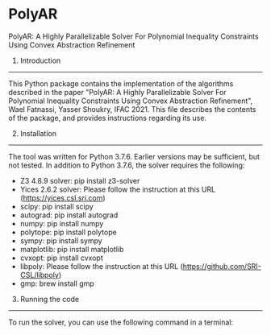 # PolyAR
PolyAR: A Highly Parallelizable Solver For Polynomial Inequality Constraints Using Convex Abstraction Refinement

1. Introduction
-----------------
This Python package contains the implementation of the algorithms described
in the paper "PolyAR: A Highly Parallelizable Solver For Polynomial Inequality Constraints Using Convex Abstraction Refinement", Wael Fatnassi, Yasser Shoukry, IFAC 2021. This file describes the contents of the package, and provides instructions regarding its use. 


2. Installation
-----------------
The tool was written for Python 3.7.6. Earlier versions may be sufficient, but not tested. In addition to Python 3.7.6, the solver requires the following:

- Z3 4.8.9 solver: pip install z3-solver
- Yices 2.6.2 solver: Please follow the instruction at this URL (https://yices.csl.sri.com) 
- scipy: pip install scipy
- autograd: pip install autograd 
- numpy: pip install numpy
- polytope: pip install polytope
- sympy: pip install sympy
- matplotlib: pip install matplotlib
- cvxopt: pip install cvxopt
- libpoly: Please follow the instruction at this URL (https://github.com/SRI-CSL/libpoly)
- gmp: brew install gmp 



3. Running the code
---------------------------------------------------
To run the solver, you can use the following command in a terminal:
